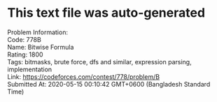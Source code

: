 # This text file was auto-generated  
  
Problem Information:  
Code: 778B  
Name: Bitwise Formula  
Rating: 1800  
Tags: bitmasks, brute force, dfs and similar, expression parsing, implementation  
Link: https://codeforces.com/contest/778/problem/B  
Submitted At: 2020-05-15 00:10:42 GMT+0600 (Bangladesh Standard Time)  

